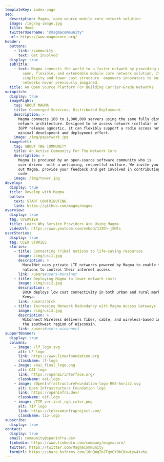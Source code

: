 ```yaml
---
templateKey: index-page
seo:
  description: Magma, open-source mobile core network solution
  image: /img/og-image.jpg
  title: Home
  twitterUsername: "@magmacommunity"
  url: https://www.magmacore.org/
header:
  buttons:
    - link: /community
      text: Get Involved
  display: true
  subTitle:
    - text: Magma connects the world to a faster network by providing operators an
        open, flexible, and extendable mobile core network solution. Its
        simplicity and lower cost structure  empowers innovators to build mobile
        networks never previously imagined.
  title: An Open Source Platform For Building Carrier-Grade Networks
mainpitch:
  display: true
  imageRight:
    tag: ABOUT MAGMA
    title: Converged Services. Distributed Deployment.
    description: >
      Magma connects 100 to 1,000,000 servers using the same fully distributed
      network architecture. Designed to be access network (cellular or wifi) and
      3GPP release agnostic, it can flexibly support a radio access network with
      minimal development and deployment effort.
    image: /img/paperwork.jpg
  imageLeft:
    tag: ABOUT THE COMMUNITY
    title: An Active Community For The Network Core
    description: >
      Magma is produced by an open-source software community who is
      user-driven  with a welcoming, respectful culture. We invite you to try
      out Magma, provide your feedback and get involved in contributing to the
      code.
    image: /img/tower.jpg
develop:
  display: true
  title: Develop with Magma
  button:
    text: START CONTRIBUTING
    link: https://github.com/magma/magma
overview:
  display: true
  tag: OVERVIEW
  title: Learn Why Service Providers Are Using Magma
  videoUrl: https://www.youtube.com/embed/1JZOh-jSMls
userStories:
  display: true
  tag: USER STORIES
  stories:
    - title: Connecting Tribal nations to life-saving resources
      image: /img/usi1.jpg
      description: >
        MuralNet uses private LTE networks powered by Magma to enable tribal
        nations to control their internet access.
      link: /users#users-muralnet
    - title: Deploying Magma to lower network costs
      image: /img/usi2.jpg
      description: >
        BRCK deploys low cost connectivity in both urban and rural markets in
        Kenya.
      link: /users/brck
    - title: Increasing Network Redundancy with Magma Access Gateways
      image: /img/usi3.jpg
      description: >
        WiConnect Wireless delivers fiber, cable, and wireless-based internet in
        the southwest region of Wisconsin.
      link: /users#users-wiconnect
supportBanner:
  display: true
  columns:
    - image: /lf_logo.svg
      alt: LF logo
      link: https://www.linuxfoundation.org
      className: lf-logo
    - image: /oai_final_logo.png
      alt: OAI logo
      link: https://openairinterface.org/
      className: oai-logo
    - image: /OpenInfrastructureFoundation-logo-RGB-horiz2.svg
      alt: Open Infrastructure Foundation logo
      link: https://openinfra.dev/
      className: oif-logo
    - image: /TIP_vertical_rgb_color.png
      alt: TIP logo
      link: https://telecominfraproject.com/
      className: tip-logo
subscribe:
  display: true
contact:
  display: true
  email: community@openinfra.dev
  linkedin: https://www.linkedin.com/company/magmacore/
  twitter: https://twitter.com/MagmaCommunity
  formUrl: https://share.hsforms.com/16nQWgToJTqmGX9bC8swiyw4tvhy
---
```

